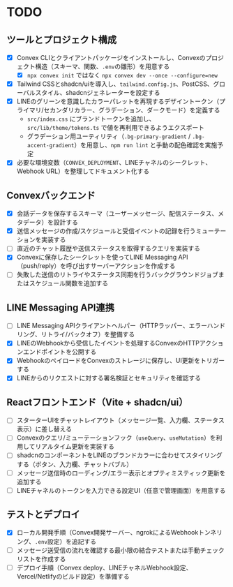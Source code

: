 # TODO

## ツールとプロジェクト構成
- [x] Convex CLIとクライアントパッケージをインストールし、Convexのプロジェクト構造（スキーマ、関数、`.env`の雛形）を用意する
  - [x] `npx convex init` ではなく `npx convex dev --once --configure=new`
- [x] Tailwind CSSとshadcn/uiを導入し、`tailwind.config.js`、PostCSS、グローバルスタイル、shadcnジェネレーターを設定する
- [x] LINEのグリーンを意識したカラーパレットを再現するデザイントークン（プライマリ/セカンダリカラー、グラデーション、ダークモード）を定義する
  - `src/index.css` にブランドトークンを追加し、`src/lib/theme/tokens.ts` で値を再利用できるようエクスポート
  - グラデーション用ユーティリティ（`.bg-primary-gradient` / `.bg-accent-gradient`）を用意し、`npm run lint` と手動の配色確認を実施予定
- [x] 必要な環境変数（`CONVEX_DEPLOYMENT`、LINEチャネルのシークレット、Webhook URL）を整理してドキュメント化する

## Convexバックエンド
- [x] 会話データを保存するスキーマ（ユーザーメッセージ、配信ステータス、メタデータ）を設計する
- [x] 送信メッセージの作成/スケジュールと受信イベントの記録を行うミューテーションを実装する
- [ ] 直近のチャット履歴や送信ステータスを取得するクエリを実装する
- [x] Convexに保存したシークレットを使ってLINE Messaging API（push/reply）を呼び出すサーバーアクションを作成する
- [ ] 失敗した送信のリトライやステータス同期を行うバックグラウンドジョブまたはスケジュール関数を追加する

## LINE Messaging API連携
- [ ] LINE Messaging APIクライアントヘルパー（HTTPラッパー、エラーハンドリング、リトライ/バックオフ）を整備する
- [x] LINEのWebhookから受信したイベントを処理するConvexのHTTPアクションエンドポイントを公開する
- [x] WebhookのペイロードをConvexのストレージに保存し、UI更新をトリガーする
- [x] LINEからのリクエストに対する署名検証とセキュリティを確認する

## Reactフロントエンド（Vite + shadcn/ui）
- [ ] スターターUIをチャットレイアウト（メッセージ一覧、入力欄、ステータス表示）に差し替える
- [ ] Convexのクエリ/ミューテーションフック（`useQuery`、`useMutation`）を利用してリアルタイム更新を実装する
- [ ] shadcnのコンポーネントをLINEのブランドカラーに合わせてスタイリングする（ボタン、入力欄、チャットバブル）
- [ ] メッセージ送信時のローディング/エラー表示とオプティミスティック更新を追加する
- [ ] LINEチャネルのトークンを入力できる設定UI（任意で管理画面）を用意する

## テストとデプロイ
- [x] ローカル開発手順（Convex開発サーバー、ngrokによるWebhookトンネリング、`.env`設定）を追記する
- [ ] メッセージ送受信の流れを確認する最小限の結合テストまたは手動チェックリストを作成する
- [ ] デプロイ手順（Convex deploy、LINEチャネルWebhook設定、Vercel/Netlifyのビルド設定）を準備する
